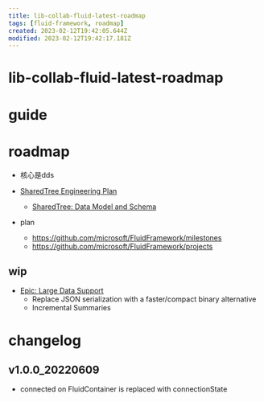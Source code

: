 ```yaml
---
title: lib-collab-fluid-latest-roadmap
tags: [fluid-framework, roadmap]
created: 2023-02-12T19:42:05.644Z
modified: 2023-02-12T19:42:17.181Z
---
```


# lib-collab-fluid-latest-roadmap

# guide

# roadmap

- 核心是dds

- [SharedTree Engineering Plan](https://github.com/microsoft/FluidFramework/issues/8662)
  - [SharedTree: Data Model and Schema](https://github.com/microsoft/FluidFramework/issues/9234)

- plan
  - https://github.com/microsoft/FluidFramework/milestones
  - https://github.com/microsoft/FluidFramework/projects

## wip

- [Epic: Large Data Support](https://github.com/microsoft/FluidFramework/issues/10494)
  - Replace JSON serialization with a faster/compact binary alternative
  - Incremental Summaries



# changelog

## v1.0.0_20220609

- connected on FluidContainer is replaced with connectionState
